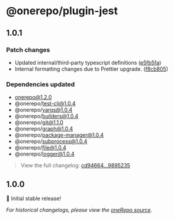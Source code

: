 # @onerepo/plugin-jest

## 1.0.1

### Patch changes

- Updated internal/third-party typescript definitions ([e5fb5fa](https://github.com/paularmstrong/onerepo/commit/e5fb5fa0e9fbe6ff18c2d993cb22119a3908df73))
- Internal formatting changes due to Prettier upgrade. ([f8cb805](https://github.com/paularmstrong/onerepo/commit/f8cb80550ceabdce6ff6c13bf22466a59e694b0f))

### Dependencies updated

- onerepo@1.2.0
- @onerepo/test-cli@1.0.4
- @onerepo/yargs@1.0.4
- @onerepo/builders@1.0.4
- @onerepo/git@1.1.0
- @onerepo/graph@1.0.4
- @onerepo/package-manager@1.0.4
- @onerepo/subprocess@1.0.4
- @onerepo/file@1.0.4
- @onerepo/logger@1.0.4

> View the full changelog: [cd94664...9895235](https://github.com/paularmstrong/onerepo/compare/cd9466419b207f690e55f87d0e4632eebdc0ca6a...98952352d3c32adf853657e46e14f12fe1737992)

## 1.0.0

🎉 Initial stable release!

_For historical changelogs, please view the [oneRepo source](https://github.com/paularmstrong/onerepo/tree/main/plugins/plugin-jest)._
